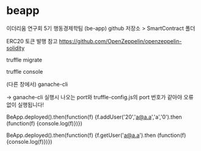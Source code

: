 # beapp
이더리움 연구회 5기 행동경제학팀 (be-app) github 저장소 > SmartContract 폴더 

ERC20 토큰 발행 참고
https://github.com/OpenZeppelin/openzeppelin-solidity

truffle migrate

truffle console

(다른 창에서) ganache-cli

-> ganache-cli 실행시 나오는 port와 truffle-config.js의 port 번호가 같아야 오류 없이 실행됩니다!

BeApp.deployed().then(function(f) {f.addUser('20','a@a.a','a','0').then (function(f) {console.log(f)})})

BeApp.deployed().then(function(f) {f.getUser('a@a.a').then (function(f) {console.log(f)})})
